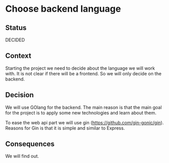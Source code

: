 # Choose backend language

## Status

DECIDED

## Context

Starting the project we need to decide about the language we will work with.
It is not clear if there will be a frontend. So we will only decide on the backend.

## Decision

We will use GOlang for the backend.
The main reason is that the main goal for the project is to apply some new technologies
and learn about them.

To ease the web api part we will use gin (https://github.com/gin-gonic/gin). Reasons for
Gin is that it is simple and similar to Express.


## Consequences

We will find out.